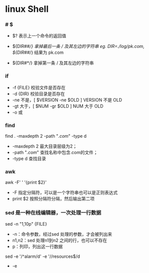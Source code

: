 # linux Shell

### \# \$

* $? 表示上一个命令的返回值

* ${DIR##*/} 拿掉最后一条 / 及其左边的字符串
eg. DIR=./log/pk.com, ${DIR##*/} 结果为 pk.com

* ${DIR#*/} 拿掉第一条 / 及其左边的字符串

### if

* -f {FILE} 校验文件是否存在
* -d {DIR} 校验目录是否存在
* -ne 不是，[ $VERSION -ne $OLD ] VERSION 不是 OLD
* -gt 大于，[ $NUM -gr $OLD ] NUM 大于 OLD
* -o 或


### find

find . -maxdepth 2 -path "*.com*" -type d
* -maxdepth 2 最大目录层级为2；
* -path "*.com*" 查找名称中包含.com的文件；
* -type d 查找目录

### awk

awk -F' ' '{print $2}'
* -F 指定分隔符，可以是一个字符串也可以是正则表达式
* print $2 按照分隔符分隔，然后输出第二项

### sed 是一种在线编辑器，一次处理一行数据

sed -n "1,10p" {FILE}
* -n：命令参数，经过sed 处理的参数，才会被列出来
* n1,n2：sed 处理n1到n2 之间的行，也可以不存在
* p：列印，列出这一行数据

sed -e '/^alarm/d' -e '/\/resources$/d
* -e <script> 以选项中指定的script来处理输入的文本文件；
* '/^alarm/d' ^ 匹配行开始，指匹配以alarm开头的行，d 指删除选择的行；
* '/\/resources$/d' $ 匹配行结束，指删除以/resources结尾的行

### stat 查看文件详情

* stat -c %y {FILE} 以自定义格式展示文件的最后修改时间，%y 表示修改时间

### cut 显示行中的指定部分

* cut -c 1-10 显示行中1到10个字符的内容，-c 表示字符，-b 表示字节，-f 表示定义字段
* -d 指定字段分隔符

### 字典类型
```
dict=([key1]="value1" [key2]="value2" [key3]="value3")
${dic["key1"]} # 指定key的value
${!dic[*]}  # 所有key
${dic[*]}  # 所有value
```

### shell 批量删除redis 中的缓存对象

redis-cli -h {HOST} -p {PORT} -a {PASSWD} keys {key关键字，支持通配符} |xargs redis-cli -h {HOST} -p {PORT} -a {PASSWD} del


# 问题

* sh脚本异常：/bin/bash^M: bad interpreter: No such file or directory

这个是不同系统的编码格式引起的，在windows系统中编辑的.sh文件有不可见字符，在linux下执行，会报该异常。
在vi或vim 的非编辑模式下，输入 :set ff 查看文件编码格式；输入:set ff=unix ，再输入 :wq 保存

* emoji 表情存储mysql

数据库、表、列字段，编码格式都需要设置为 utf8mb4
连接数据源时，需要指定编码格式
```
<property name="connectionInitSqls">
    <list>
        <value>set names 'utf8mb4'</value>
    </list>
</property>
```



